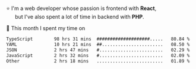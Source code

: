 ⭐ I'm a web developer whose passion is frontend with <b>React</b>,<br/>
&nbsp; &nbsp; &nbsp; but I've also spent a lot of time in backend with <b>PHP</b>.

📅 This month I spent my time on

<!--START_SECTION:waka-->

```txt
TypeScript        98 hrs 31 mins  ####################.....   80.84 %
YAML              10 hrs 21 mins  ##.......................   08.50 %
JSON              2 hrs 47 mins   #........................   02.29 %
JavaScript        2 hrs 32 mins   #........................   02.09 %
Other             2 hrs 18 mins   .........................   01.89 %
```

<!--END_SECTION:waka-->
